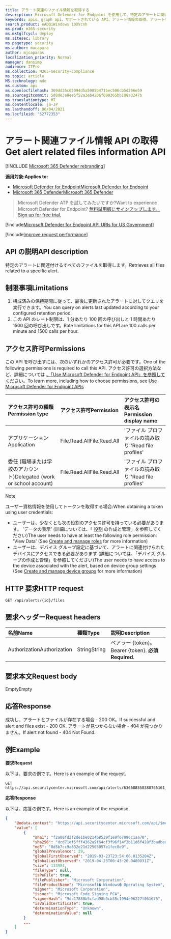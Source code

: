 ```yaml
---
title: アラート関連のファイル情報を取得する
description: Microsoft Defender for Endpoint を使用して、特定のアラートに関連付けるすべてのファイルを取得します。
keywords: apis、graph api、サポートされている API、アラート情報の取得、アラート情報、関連ファイル
search.product: eADQiWindows 10XVcnh
ms.prod: m365-security
ms.mktglfcycl: deploy
ms.sitesec: library
ms.pagetype: security
ms.author: macapara
author: mjcaparas
localization_priority: Normal
manager: dansimp
audience: ITPro
ms.collection: M365-security-compliance
ms.topic: article
MS.technology: mde
ms.custom: api
ms.openlocfilehash: 369dd35c65094d5a5985b471bec506cb5d266e59
ms.sourcegitcommit: 5d8de3e9ee5f52a3eb4206f690365bb108a3247b
ms.translationtype: MT
ms.contentlocale: ja-JP
ms.lasthandoff: 06/04/2021
ms.locfileid: "52772353"
---
```

# <a name="get-alert-related-files-information-api"></a><span data-ttu-id="a7ea8-104">アラート関連ファイル情報 API の取得</span><span class="sxs-lookup"><span data-stu-id="a7ea8-104">Get alert related files information API</span></span>

[!INCLUDE [Microsoft 365 Defender rebranding](../../includes/microsoft-defender.md)]

<span data-ttu-id="a7ea8-105">**適用対象:**</span><span class="sxs-lookup"><span data-stu-id="a7ea8-105">**Applies to:**</span></span>
- [<span data-ttu-id="a7ea8-106">Microsoft Defender for Endpoint</span><span class="sxs-lookup"><span data-stu-id="a7ea8-106">Microsoft Defender for Endpoint</span></span>](https://go.microsoft.com/fwlink/p/?linkid=2154037)
- [<span data-ttu-id="a7ea8-107">Microsoft 365 Defender</span><span class="sxs-lookup"><span data-stu-id="a7ea8-107">Microsoft 365 Defender</span></span>](https://go.microsoft.com/fwlink/?linkid=2118804)
 
> <span data-ttu-id="a7ea8-108">Microsoft Defender ATP を試してみたいですか?</span><span class="sxs-lookup"><span data-stu-id="a7ea8-108">Want to experience Microsoft Defender for Endpoint?</span></span> [<span data-ttu-id="a7ea8-109">無料試用版にサインアップします。</span><span class="sxs-lookup"><span data-stu-id="a7ea8-109">Sign up for free trial.</span></span>](https://www.microsoft.com/microsoft-365/windows/microsoft-defender-atp?ocid=docs-wdatp-exposedapis-abovefoldlink) 


[!include[Microsoft Defender for Endpoint API URIs for US Government](../../includes/microsoft-defender-api-usgov.md)]

[!include[Improve request performance](../../includes/improve-request-performance.md)]


## <a name="api-description"></a><span data-ttu-id="a7ea8-110">API の説明</span><span class="sxs-lookup"><span data-stu-id="a7ea8-110">API description</span></span>
<span data-ttu-id="a7ea8-111">特定のアラートに関連付けるすべてのファイルを取得します。</span><span class="sxs-lookup"><span data-stu-id="a7ea8-111">Retrieves all files related to a specific alert.</span></span>


## <a name="limitations"></a><span data-ttu-id="a7ea8-112">制限事項</span><span class="sxs-lookup"><span data-stu-id="a7ea8-112">Limitations</span></span>
1. <span data-ttu-id="a7ea8-113">構成済みの保持期間に従って、最後に更新されたアラートに対してクエリを実行できます。</span><span class="sxs-lookup"><span data-stu-id="a7ea8-113">You can query on alerts last updated according to your configured retention period.</span></span>
2. <span data-ttu-id="a7ea8-114">この API のレート制限は、1 分あたり 100 回の呼び出しと 1 時間あたり 1500 回の呼び出しです。</span><span class="sxs-lookup"><span data-stu-id="a7ea8-114">Rate limitations for this API are 100 calls per minute and 1500 calls per hour.</span></span>


## <a name="permissions"></a><span data-ttu-id="a7ea8-115">アクセス許可</span><span class="sxs-lookup"><span data-stu-id="a7ea8-115">Permissions</span></span>
<span data-ttu-id="a7ea8-116">この API を呼び出すには、次のいずれかのアクセス許可が必要です。</span><span class="sxs-lookup"><span data-stu-id="a7ea8-116">One of the following permissions is required to call this API.</span></span> <span data-ttu-id="a7ea8-117">アクセス許可の選択方法など、詳細については [、「Use Microsoft Defender for Endpoint API」を参照してください。](apis-intro.md)</span><span class="sxs-lookup"><span data-stu-id="a7ea8-117">To learn more, including how to choose permissions, see [Use Microsoft Defender for Endpoint APIs](apis-intro.md)</span></span>

<span data-ttu-id="a7ea8-118">アクセス許可の種類</span><span class="sxs-lookup"><span data-stu-id="a7ea8-118">Permission type</span></span> | <span data-ttu-id="a7ea8-119">アクセス許可</span><span class="sxs-lookup"><span data-stu-id="a7ea8-119">Permission</span></span> | <span data-ttu-id="a7ea8-120">アクセス許可の表示名</span><span class="sxs-lookup"><span data-stu-id="a7ea8-120">Permission display name</span></span>
:---|:---|:---
<span data-ttu-id="a7ea8-121">アプリケーション</span><span class="sxs-lookup"><span data-stu-id="a7ea8-121">Application</span></span> | <span data-ttu-id="a7ea8-122">File.Read.All</span><span class="sxs-lookup"><span data-stu-id="a7ea8-122">File.Read.All</span></span> | <span data-ttu-id="a7ea8-123">'ファイル プロファイルの読み取り'</span><span class="sxs-lookup"><span data-stu-id="a7ea8-123">'Read file profiles'</span></span>
<span data-ttu-id="a7ea8-124">委任 (職場または学校のアカウント)</span><span class="sxs-lookup"><span data-stu-id="a7ea8-124">Delegated (work or school account)</span></span> | <span data-ttu-id="a7ea8-125">File.Read.All</span><span class="sxs-lookup"><span data-stu-id="a7ea8-125">File.Read.All</span></span> | <span data-ttu-id="a7ea8-126">'ファイル プロファイルの読み取り'</span><span class="sxs-lookup"><span data-stu-id="a7ea8-126">'Read file profiles'</span></span>

>[!Note]
> <span data-ttu-id="a7ea8-127">ユーザー資格情報を使用してトークンを取得する場合:</span><span class="sxs-lookup"><span data-stu-id="a7ea8-127">When obtaining a token using user credentials:</span></span>
>- <span data-ttu-id="a7ea8-128">ユーザーは、少なくとも次の役割のアクセス許可を持っている必要があります。 'データの表示' (詳細については、「 [役割](user-roles.md) の作成と管理」を参照してください)</span><span class="sxs-lookup"><span data-stu-id="a7ea8-128">The user needs to have at least the following role permission: 'View Data' (See [Create and manage roles](user-roles.md) for more information)</span></span>
>- <span data-ttu-id="a7ea8-129">ユーザーは、デバイス グループ設定に基づいて、アラートに関連付けられたデバイスにアクセスできる必要[](machine-groups.md)があります (詳細については、「デバイス グループの作成と管理」を参照してください)</span><span class="sxs-lookup"><span data-stu-id="a7ea8-129">The user needs to have access to the device associated with the alert, based on device group settings (See [Create and manage device groups](machine-groups.md) for more information)</span></span>

## <a name="http-request"></a><span data-ttu-id="a7ea8-130">HTTP 要求</span><span class="sxs-lookup"><span data-stu-id="a7ea8-130">HTTP request</span></span>
```
GET /api/alerts/{id}/files
```

## <a name="request-headers"></a><span data-ttu-id="a7ea8-131">要求ヘッダー</span><span class="sxs-lookup"><span data-stu-id="a7ea8-131">Request headers</span></span>

<span data-ttu-id="a7ea8-132">名前</span><span class="sxs-lookup"><span data-stu-id="a7ea8-132">Name</span></span> | <span data-ttu-id="a7ea8-133">種類</span><span class="sxs-lookup"><span data-stu-id="a7ea8-133">Type</span></span> | <span data-ttu-id="a7ea8-134">説明</span><span class="sxs-lookup"><span data-stu-id="a7ea8-134">Description</span></span>
:---|:---|:---
<span data-ttu-id="a7ea8-135">Authorization</span><span class="sxs-lookup"><span data-stu-id="a7ea8-135">Authorization</span></span> | <span data-ttu-id="a7ea8-136">String</span><span class="sxs-lookup"><span data-stu-id="a7ea8-136">String</span></span> | <span data-ttu-id="a7ea8-137">ベアラー {token}。</span><span class="sxs-lookup"><span data-stu-id="a7ea8-137">Bearer {token}.</span></span> <span data-ttu-id="a7ea8-138">**必須**</span><span class="sxs-lookup"><span data-stu-id="a7ea8-138">**Required**.</span></span>

## <a name="request-body"></a><span data-ttu-id="a7ea8-139">要求本文</span><span class="sxs-lookup"><span data-stu-id="a7ea8-139">Request body</span></span>
<span data-ttu-id="a7ea8-140">Empty</span><span class="sxs-lookup"><span data-stu-id="a7ea8-140">Empty</span></span>

## <a name="response"></a><span data-ttu-id="a7ea8-141">応答</span><span class="sxs-lookup"><span data-stu-id="a7ea8-141">Response</span></span>
<span data-ttu-id="a7ea8-142">成功し、アラートとファイルが存在する場合 - 200 OK。</span><span class="sxs-lookup"><span data-stu-id="a7ea8-142">If successful and alert and files exist - 200 OK.</span></span> <span data-ttu-id="a7ea8-143">アラートが見つからない場合 - 404 が見つかりません。</span><span class="sxs-lookup"><span data-stu-id="a7ea8-143">If alert not found - 404 Not Found.</span></span>


## <a name="example"></a><span data-ttu-id="a7ea8-144">例</span><span class="sxs-lookup"><span data-stu-id="a7ea8-144">Example</span></span>

<span data-ttu-id="a7ea8-145">**要求**</span><span class="sxs-lookup"><span data-stu-id="a7ea8-145">**Request**</span></span>

<span data-ttu-id="a7ea8-146">以下は、要求の例です。</span><span class="sxs-lookup"><span data-stu-id="a7ea8-146">Here is an example of the request.</span></span>

```http
GET https://api.securitycenter.microsoft.com/api/alerts/636688558380765161_2136280442/files
```

<span data-ttu-id="a7ea8-147">**応答**</span><span class="sxs-lookup"><span data-stu-id="a7ea8-147">**Response**</span></span>

<span data-ttu-id="a7ea8-148">以下は、応答の例です。</span><span class="sxs-lookup"><span data-stu-id="a7ea8-148">Here is an example of the response.</span></span>


```json
{
    "@odata.context": "https://api.securitycenter.microsoft.com/api/$metadata#Files",
    "value": [
        {
            "sha1": "f2a00fd2f2de1be0214b8529f1e9f67096c1aa70",
            "sha256": "dcd71ef5fff4362a9f64cf3f96f14f2b11d6f428f3badbedcb9ff3361e7079aa",
            "md5": "8d5b7cc9a832e21d22503057e1fec8e9",
            "globalPrevalence": 29,
            "globalFirstObserved": "2019-03-23T23:54:06.0135204Z",
            "globalLastObserved": "2019-04-23T00:43:20.0489831Z",
            "size": 113984,
            "fileType": null,
            "isPeFile": true,
            "filePublisher": "Microsoft Corporation",
            "fileProductName": "Microsoft� Windows� Operating System",
            "signer": "Microsoft Corporation",
            "issuer": "Microsoft Code Signing PCA",
            "signerHash": "9dc17888b5cfad98b3cb35c1994e96227f061675",
            "isValidCertificate": true,
            "determinationType": "Unknown",
            "determinationValue": null
        }
        ...
    ]
}
```
